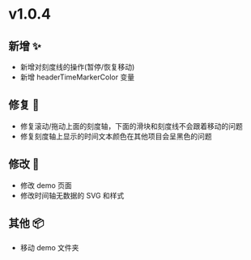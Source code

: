# v1.0.4

## 新增 ✨

- 新增对刻度线的操作(暂停/恢复移动)
- 新增 headerTimeMarkerColor 变量

## 修复 🔩

- 修复滚动/拖动上面的刻度轴，下面的滑块和刻度线不会跟着移动的问题
- 修复刻度轴上显示的时间文本颜色在其他项目会呈黑色的问题

## 修改 📝

- 修改 demo 页面
- 修改时间轴无数据的 SVG 和样式

## 其他 📦

- 移动 demo 文件夹
